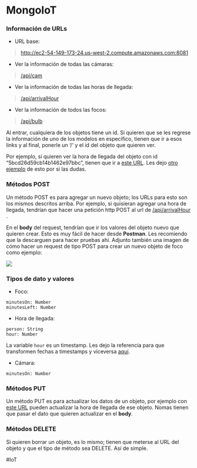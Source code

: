 # MongoIoT
### Información de URLs
*  URL base:
> http://ec2-54-149-173-24.us-west-2.compute.amazonaws.com:8081  

* Ver la información de todas las cámaras:
> [/api/cam](http://ec2-54-149-173-24.us-west-2.compute.amazonaws.com:8081/api/cam)  

* Ver la información de todas las horas de llegada:
> [/api/arrivalHour](http://ec2-54-149-173-24.us-west-2.compute.amazonaws.com:8081/api/arrivalHour)  

* Ver la información de todos las focos:
> [/api/bulb](http://ec2-54-149-173-24.us-west-2.compute.amazonaws.com:8081/api/bulb)  

Al entrar, cualquiera de los objetos tiene un id. Si quieren que se les regrese la información de uno de los modelos en específico, tienen que ir a esos links y al final, ponerle un ‘/‘ y el id del objeto que quieren ver.

Por ejemplo, si quieren ver la hora de llegada del objeto con id “5bcd26d59cb14b1462e97bbc”, tienen que ir a [este URL](http://ec2-54-149-173-24.us-west-2.compute.amazonaws.com:8081/api/arrivalHour/5bcd26d59cb14b1462e97bbc). Les dejo [otro ejemplo](http://ec2-54-149-173-24.us-west-2.compute.amazonaws.com:8081/api/bulb/5bcd05efdcf6e412f648f543) de esto por si las dudas.

### Métodos POST
Un método POST es para agregar un nuevo objeto; los URLs para esto son los mismos descritos arriba. Por ejemplo, si quisieran agregar una hora de llegada, tendrían que hacer una petición http POST al url de [/api/arrivalHour](http://ec2-54-149-173-24.us-west-2.compute.amazonaws.com:8081/api/arrivalHour) .

En el **body** del request, tendrían que ir los valores del objeto nuevo que quieren crear. Esto es muy fácil de hacer desde **Postman**. Les recomiendo que la descarguen para hacer pruebas ahí. Adjunto también una imagen de cómo hacer un request de tipo POST para crear un nuevo objeto de foco como ejemplo:

![](README/Screen%20Shot%202018-10-21%20at%2020.55.14.png)

### Tipos de dato y valores

* Foco:
```
minutesOn: Number
minutesLeft: Number
```* Hora de llegada:
```
person: String
hour: Number
```La variable `hour` es un timestamp. Les dejo la referencia para que transformen fechas a timestamps y viceversa [aquí](https://www.unixtimestamp.com).* Cámara:
```
minutesOn: Number
```### Métodos PUT
Un método PUT es para actualizar los datos de un objeto, por ejemplo con [este URL](http://ec2-54-149-173-24.us-west-2.compute.amazonaws.com:8081/api/arrivalHour/5bcd26d59cb14b1462e97bbc) pueden actualizar la hora de llegada de ese objeto. Nomas tienen que pasar el dato que quieren actualizar en el **body**.

### Métodos DELETE
Si quieren borrar un objeto, es lo mismo; tienen que meterse al URL del objeto y que el tipo de método sea DELETE. Así de simple.

#IoT